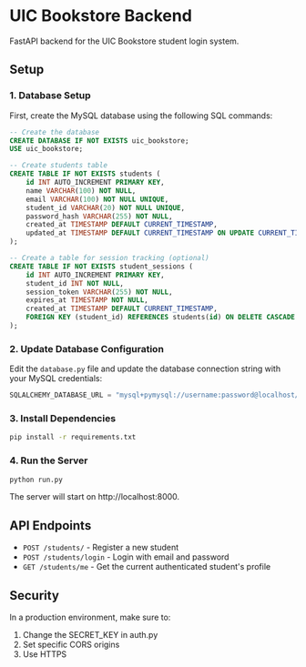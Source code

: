 # UIC Bookstore Backend

FastAPI backend for the UIC Bookstore student login system.

## Setup

### 1. Database Setup

First, create the MySQL database using the following SQL commands:

```sql
-- Create the database
CREATE DATABASE IF NOT EXISTS uic_bookstore;
USE uic_bookstore;

-- Create students table
CREATE TABLE IF NOT EXISTS students (
    id INT AUTO_INCREMENT PRIMARY KEY,
    name VARCHAR(100) NOT NULL,
    email VARCHAR(100) NOT NULL UNIQUE,
    student_id VARCHAR(20) NOT NULL UNIQUE,
    password_hash VARCHAR(255) NOT NULL,
    created_at TIMESTAMP DEFAULT CURRENT_TIMESTAMP,
    updated_at TIMESTAMP DEFAULT CURRENT_TIMESTAMP ON UPDATE CURRENT_TIMESTAMP
);

-- Create a table for session tracking (optional)
CREATE TABLE IF NOT EXISTS student_sessions (
    id INT AUTO_INCREMENT PRIMARY KEY,
    student_id INT NOT NULL,
    session_token VARCHAR(255) NOT NULL,
    expires_at TIMESTAMP NOT NULL,
    created_at TIMESTAMP DEFAULT CURRENT_TIMESTAMP,
    FOREIGN KEY (student_id) REFERENCES students(id) ON DELETE CASCADE
);
```

### 2. Update Database Configuration

Edit the `database.py` file and update the database connection string with your MySQL credentials:

```python
SQLALCHEMY_DATABASE_URL = "mysql+pymysql://username:password@localhost/uic_bookstore"
```

### 3. Install Dependencies

```bash
pip install -r requirements.txt
```

### 4. Run the Server

```bash
python run.py
```

The server will start on http://localhost:8000.

## API Endpoints

- `POST /students/` - Register a new student
- `POST /students/login` - Login with email and password
- `GET /students/me` - Get the current authenticated student's profile

## Security

In a production environment, make sure to:

1. Change the SECRET_KEY in auth.py
2. Set specific CORS origins
3. Use HTTPS 